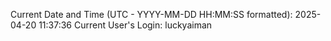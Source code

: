 Current Date and Time (UTC - YYYY-MM-DD HH:MM:SS formatted): 2025-04-20 11:37:36
Current User's Login: luckyaiman
